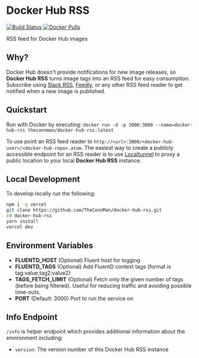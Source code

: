 # Docker Hub RSS

[![Build Status](https://github.com/TheConnMan/docker-hub-rss/actions/workflows/build-publish-docker.yaml/badge.svg?branch=master)](https://github.com/TheConnMan/docker-hub-rss) [![Docker Pulls](https://img.shields.io/docker/pulls/theconnman/docker-hub-rss.svg)](https://hub.docker.com/r/theconnman/docker-hub-rss/)

RSS feed for Docker Hub images

## Why?

Docker Hub doesn't provide notifications for new image releases, so **Docker Hub RSS** turns image tags into an RSS feed for easy consumption. Subscribe using [Slack RSS](https://slack.com/apps/new/A0F81R7U7-rss), [Feedly](https://feedly.com/), or any other RSS feed reader to get notified when a new image is published.

## Quickstart

Run with Docker by executing: `docker run -d -p 3000:3000 --name=docker-hub-rss theconnman/docker-hub-rss:latest`

To use point an RSS feed reader to `http://<url>:3000/<docker-hub-user>/<docker-hub-repo>.atom`. The easiest way to create a publicly accessible endpoint for an RSS reader is to use [Localtunnel](https://localtunnel.github.io/) to proxy a public location to your local **Docker Hub RSS** instance.

## Local Development

To develop locally run the following:

```bash
npm i -g vercel
git clone https://github.com/TheConnMan/docker-hub-rss.git
cd docker-hub-rss
yarn install
vercel dev
```

## Environment Variables

- **FLUENTD_HOST** (Optional) Fluent host for logging
- **FLUENTD_TAGS** (Optional) Add FluentD context tags (format is tag:value,tag2:value2)
- **TAGS_FETCH_LIMIT** (Optional) Fetch only the given number of tags (before being filtered). Useful for reducing traffic and avoiding possible time-outs.
- **PORT** (Default: 3000) Port to run the service on

## Info Endpoint

`/info` is helper endpoint which provides additional information about the environment including:

- `version`: The version number of this Docker Hub RSS instance
